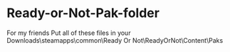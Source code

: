 # Ready-or-Not-Pak-folder
For my friends
Put all of these files in your Downloads\steamapps\common\Ready Or Not\ReadyOrNot\Content\Paks

